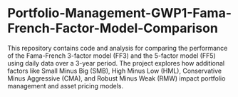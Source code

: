 # Portfolio-Management-GWP1-Fama-French-Factor-Model-Comparison
This repository contains code and analysis for comparing the performance of the Fama-French 3-factor model (FF3) and the 5-factor model (FF5) using daily data over a 3-year period. The project explores how additional factors like Small Minus Big (SMB), High Minus Low (HML), Conservative Minus Aggressive (CMA), and Robust Minus Weak (RMW) impact portfolio management and asset pricing models.
